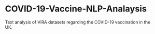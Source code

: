 # COVID-19-Vaccine-NLP-Analaysis
Text analysis of VIRA datasets regarding the COVID-19 vaccination in the UK.
